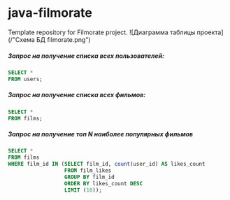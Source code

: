 # java-filmorate
Template repository for Filmorate project.
![Диаграмма таблицы проекта](/"Схема БД filmorate.png")

##### _Запрос на получение списка всех пользователей:_
```sql
SELECT *
FROM users;
```

##### _Запрос на получение списка всех фильмов:_
```sql
SELECT *
FROM films;
```
##### _Запрос на получение топ N наиболее популярных фильмов_
```sql
SELECT *
FROM films
WHERE film_id IN (SELECT film_id, count(user_id) AS likes_count
                  FROM film_likes
                  GROUP BY film_id
                  ORDER BY likes_count DESC
                  LIMIT (10));
```
